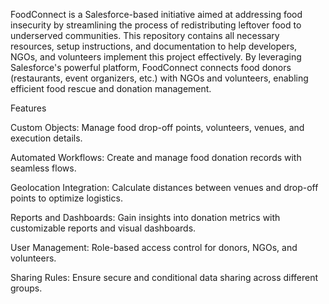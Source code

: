 FoodConnect is a Salesforce-based initiative aimed at addressing food insecurity by streamlining the process of redistributing leftover food to underserved communities. This repository contains all necessary resources, setup instructions, and documentation to help developers, NGOs, and volunteers implement this project effectively.
By leveraging Salesforce's powerful platform, FoodConnect connects food donors (restaurants, event organizers, etc.) with NGOs and volunteers, enabling efficient food rescue and donation management.

Features

Custom Objects: Manage food drop-off points, volunteers, venues, and execution details.

Automated Workflows: Create and manage food donation records with seamless flows.

Geolocation Integration: Calculate distances between venues and drop-off points to optimize logistics.

Reports and Dashboards: Gain insights into donation metrics with customizable reports and visual dashboards.

User Management: Role-based access control for donors, NGOs, and volunteers.

Sharing Rules: Ensure secure and conditional data sharing across different groups.

